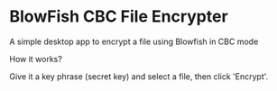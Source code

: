 
# BlowFish CBC File Encrypter

A simple desktop app to encrypt a file using Blowfish in CBC mode

How it works?

Give it a key phrase (secret key) and select a file, then click 'Encrypt'.
